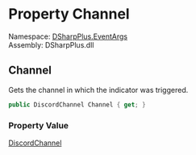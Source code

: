 # Property Channel

Namespace: [DSharpPlus.EventArgs](DSharpPlus.EventArgs.md)  
Assembly: DSharpPlus.dll

## <a id="DSharpPlus_EventArgs_TypingStartEventArgs_Channel"></a>Channel

Gets the channel in which the indicator was triggered.

```csharp
public DiscordChannel Channel { get; }
```

### Property Value

[DiscordChannel](DSharpPlus.Entities.DiscordChannel.md)

